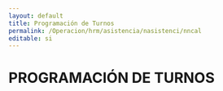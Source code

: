 ```yaml
---
layout: default
title: Programación de Turnos
permalink: /Operacion/hrm/asistencia/nasistenci/nncal
editable: si
---
```


# PROGRAMACIÓN DE TURNOS
